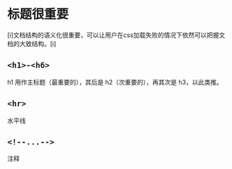 # 标题很重要
[i]文档结构的语义化很重要，可以让用户在css加载失败的情况下依然可以把握文档的大致结构。[i]
## `<h1>-<h6>`
h1 用作主标题（最重要的），其后是 h2（次重要的），再其次是 h3，以此类推。
## `<hr>`
水平线
## `<!--...-->`
注释
